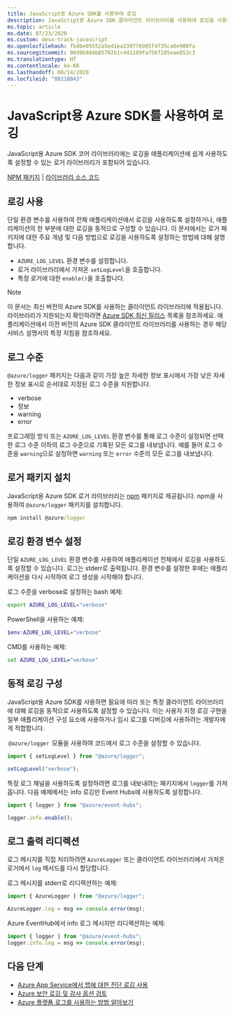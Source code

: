 ```yaml
---
title: JavaScript용 Azure SDK를 사용하여 로깅
description: JavaScript용 Azure SDK 클라이언트 라이브러리를 사용하여 로깅을 사용하도록 설정하는 방법을 알아봅니다.
ms.topic: article
ms.date: 07/23/2020
ms.custom: devx-track-javascript
ms.openlocfilehash: fb4be05552a5ed1ea239776985f4f35ca6e900fa
ms.sourcegitcommit: 0699b984b85782b1c441289fa756f285eae853c3
ms.translationtype: HT
ms.contentlocale: ko-KR
ms.lasthandoff: 08/14/2020
ms.locfileid: "88218843"
---
```

# <a name="logging-with-the-azure-sdk-for-javascript"></a>JavaScript용 Azure SDK를 사용하여 로깅

JavaScript용 Azure SDK 코어 라이브러리에는 로깅을 애플리케이션에 쉽게 사용하도록 설정할 수 있는 로거 라이브러리가 포함되어 있습니다. 

[NPM 패키지](https://www.npmjs.com/package/@azure/logger) | [라이브러리 소스 코드](https://github.com/Azure/azure-sdk-for-js/tree/master/sdk/core/logger)

## <a name="enable-logging"></a>로깅 사용

단일 환경 변수를 사용하여 전체 애플리케이션에서 로깅을 사용하도록 설정하거나, 애플리케이션의 한 부분에 대한 로깅을 동적으로 구성할 수 있습니다. 이 문서에서는 로거 패키지에 대한 주요 개념 및 다음 방법으로 로깅을 사용하도록 설정하는 방법에 대해 설명합니다.

- `AZURE_LOG_LEVEL` 환경 변수를 설정합니다.
- 로거 라이브러리에서 가져온 `setLogLevel`을 호출합니다.
- 특정 로거에 대한 `enable()`을 호출합니다.

> [!NOTE]
> 이 문서는 최신 버전의 Azure SDK를 사용하는 클라이언트 라이브러리에 적용됩니다. 라이브러리가 지원되는지 확인하려면 [Azure SDK 최신 릴리스](https://azure.github.io/azure-sdk/releases/latest/index.html#javascript) 목록을 참조하세요. 애플리케이션에서 이전 버전의 Azure SDK 클라이언트 라이브러리를 사용하는 경우 해당 서비스 설명서의 특정 지침을 참조하세요.

## <a name="log-levels"></a>로그 수준

`@azure/logger` 패키지는 다음과 같이 가장 높은 자세한 정보 표시에서 가장 낮은 자세한 정보 표시로 순서대로 지정된 로그 수준을 지원합니다.

- verbose
- 정보
- warning
- error

프로그래밍 방식 또는 `AZURE_LOG_LEVEL` 환경 변수를 통해 로그 수준이 설정되면 선택한 로그 수준 이하의 로그 수준으로 기록된 모든 로그를 내보냅니다. 예를 들어 로그 수준을 `warning`으로 설정하면 `warning` 또는 `error` 수준의 모든 로그를 내보냅니다.

## <a name="install-the-logger-package"></a>로거 패키지 설치

JavaScript용 Azure SDK 로거 라이브러리는 [npm](https://www.npmjs.com/) 패키지로 제공됩니다. npm을 사용하여 `@azure/logger` 패키지를 설치합니다.

```cmd
npm install @azure/logger
```

## <a name="set-the-logging-environment-variable"></a>로깅 환경 변수 설정

단일 `AZURE_LOG_LEVEL` 환경 변수를 사용하여 애플리케이션 전체에서 로깅을 사용하도록 설정할 수 있습니다. 로그는 stderr로 출력됩니다. 환경 변수를 설정한 후에는 애플리케이션을 다시 시작하여 로그 생성을 시작해야 합니다.

로그 수준을 verbose로 설정하는 bash 예제:

```bash
export AZURE_LOG_LEVEL="verbose"
```

PowerShell을 사용하는 예제:

```powershell
$env:AZURE_LOG_LEVEL="verbose"
```

CMD를 사용하는 예제:

```cmd
set AZURE_LOG_LEVEL="verbose"
```

## <a name="configure-dynamic-logging"></a>동적 로깅 구성

JavaScript용 Azure SDK를 사용하면 필요에 따라 또는 특정 클라이언트 라이브러리에 대해 로깅을 동적으로 사용하도록 설정할 수 있습니다. 이는 사용자 지정 로깅 구현을 일부 애플리케이션 구성 요소에 사용하거나 임시 로그를 디버깅에 사용하려는 개발자에게 적합합니다.

 `@azure/logger`  모듈을 사용하여 코드에서 로그 수준을 설정할 수 있습니다.

```js
import { setLogLevel } from "@azure/logger";

setLogLevel("verbose");
```

특정 로그 채널을 사용하도록 설정하려면 로그를 내보내려는 패키지에서 `logger`를 가져옵니다. 다음 예제에서는 info 로깅만 Event Hubs에 사용하도록 설정합니다.

```js
import { logger } from "@azure/event-hubs";

logger.info.enable();
```

## <a name="redirect-log-output"></a>로그 출력 리디렉션

로그 메시지를 직접 처리하려면 `AzureLogger` 또는 클라이언트 라이브러리에서 가져온 로거에서 `log` 메서드를 다시 할당합니다.

로그 메시지를 stderr로 리디렉션하는 예제:

```js
import { AzureLogger } from "@azure/logger";

AzureLogger.log = msg => console.error(msg);
```

Azure EventHub에서 info 로그 메시지만 리디렉션하는 예제:

```js
import { logger } from "@azure/event-hubs";
logger.info.log = msg => console.error(msg);
```

## <a name="next-steps"></a>다음 단계

- [Azure App Service에서 앱에 대한 진단 로깅 사용](/azure/app-service/troubleshoot-diagnostic-logs)
- [Azure 보안 로깅 및 감사 옵션 검토](/azure/security/fundamentals/log-audit)
- [Azure 플랫폼 로그를 사용하는 방법 알아보기](/azure/azure-monitor/platform/platform-logs-overview)